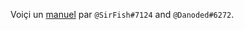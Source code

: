 Voiçi un [manuel](https://docs.google.com/document/d/16VRVwALJXiU9P4aeJ3bi1dpTh_3pWYLvWa2D5AmgX9w/edit) par `@SirFish#7124` and `@Danoded#6272`.
